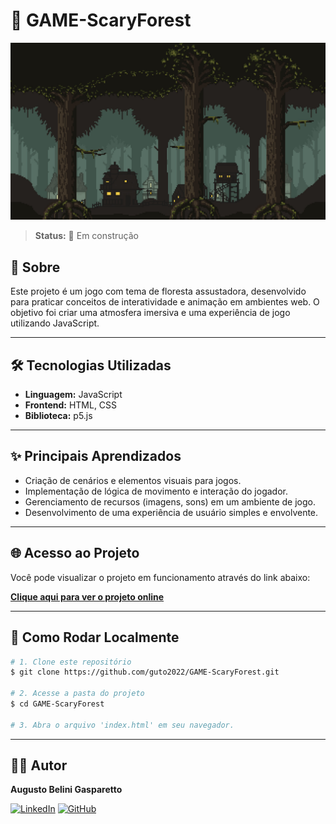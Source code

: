 # 🌲 GAME-ScaryForest

<p align="center">
  <img src="assets/background.jpg" alt="demonstração do Scary Forest" width="600">
</p>

> **Status:** 🚧 Em construção

## 📖 Sobre

Este projeto é um jogo com tema de floresta assustadora, desenvolvido para praticar conceitos de interatividade e animação em ambientes web. O objetivo foi criar uma atmosfera imersiva e uma experiência de jogo utilizando JavaScript.

---

## 🛠️ Tecnologias Utilizadas

*   **Linguagem:** JavaScript
*   **Frontend:** HTML, CSS
*   **Biblioteca:** p5.js

---

## ✨ Principais Aprendizados

*   Criação de cenários e elementos visuais para jogos.
*   Implementação de lógica de movimento e interação do jogador.
*   Gerenciamento de recursos (imagens, sons) em um ambiente de jogo.
*   Desenvolvimento de uma experiência de usuário simples e envolvente.

---

## 🌐 Acesso ao Projeto

Você pode visualizar o projeto em funcionamento através do link abaixo:

**[Clique aqui para ver o projeto online](https://guto2022.github.io/GAME-ScaryForest/)**

---

## 🏁 Como Rodar Localmente

```bash
# 1. Clone este repositório
$ git clone https://github.com/guto2022/GAME-ScaryForest.git

# 2. Acesse a pasta do projeto
$ cd GAME-ScaryForest

# 3. Abra o arquivo 'index.html' em seu navegador.
```

---

## 👨‍💻 Autor

**Augusto Belini Gasparetto**

[![LinkedIn](https://img.shields.io/badge/LinkedIn-0077B5?style=for-the-badge&logo=linkedin&logoColor=white)](https://www.linkedin.com/in/augustobelinigasparetto/)
[![GitHub](https://img.shields.io/badge/GitHub-181717?style=for-the-badge&logo=github&logoColor=white)](https://github.com/guto2022)

